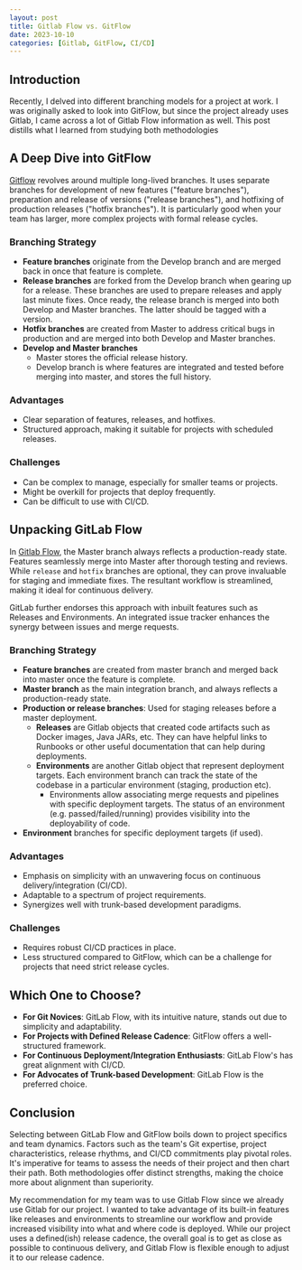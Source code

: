 ```yaml
---
layout: post
title: Gitlab Flow vs. GitFlow
date: 2023-10-10
categories: [Gitlab, GitFlow, CI/CD]
---
```

## Introduction

Recently, I delved into different branching models for a project at work. I was originally asked to look into GitFlow, but since the project already uses Gitlab, I came across a lot of Gitlab Flow information as well. This post distills what I learned from studying both methodologies

## A Deep Dive into GitFlow

[Gitflow](https://www.atlassian.com/git/tutorials/comparing-workflows/gitflow-workflow) revolves around multiple long-lived branches. It uses separate branches for development of new features ("feature branches"), preparation and release of versions ("release branches"), and hotfixing of production releases ("hotfix branches"). It is particularly good when your team has larger, more complex projects with formal release cycles. 

### Branching Strategy

- **Feature branches** originate from the Develop branch and are merged back in once that feature is complete.
- **Release branches** are forked from the Develop branch when gearing up for a release. These branches are used to prepare releases and apply last minute fixes. Once ready, the release branch is merged into both Develop and Master branches. The latter should be tagged with a version.
- **Hotfix branches** are created from Master to address critical bugs in production and are merged into both Develop and Master branches.
- **Develop and Master branches**
  - Master stores the official release history.
  - Develop branch is where features are integrated and tested before merging into master, and stores the full history.

### Advantages

- Clear separation of features, releases, and hotfixes.
- Structured approach, making it suitable for projects with scheduled releases.

### Challenges

- Can be complex to manage, especially for smaller teams or projects.
- Might be overkill for projects that deploy frequently.
- Can be difficult to use with CI/CD.

## Unpacking GitLab Flow

In [Gitlab Flow](https://about.gitlab.com/topics/version-control/what-are-gitlab-flow-best-practices/), the Master branch always reflects a production-ready state. Features seamlessly merge into Master after thorough testing and reviews. While `release` and `hotfix` branches are optional, they can prove invaluable for staging and immediate fixes. The resultant workflow is streamlined, making it ideal for continuous delivery.

GitLab further endorses this approach with inbuilt features such as Releases and Environments. An integrated issue tracker enhances the synergy between issues and merge requests.

### Branching Strategy

- **Feature branches** are created from master branch and merged back into master once the feature is complete.
- **Master branch** as the main integration branch, and always reflects a production-ready state.
- **Production or release branches**: Used for staging releases before a master deployment.
  - **Releases** are Gitlab objects that created code artifacts such as Docker images, Java JARs, etc. They can have helpful links to Runbooks or other useful documentation that can help during deployments.
  - **Environments** are another Gitlab object that represent deployment targets. Each environment branch can track the state of the codebase in a particular environment (staging, production etc).
    - Environments allow associating merge requests and pipelines with specific deployment targets. The status of an environment (e.g. passed/failed/running) provides visibility into the deployability of code.
- **Environment** branches for specific deployment targets (if used).

### Advantages

- Emphasis on simplicity with an unwavering focus on continuous delivery/integration (CI/CD).
- Adaptable to a spectrum of project requirements.
- Synergizes well with trunk-based development paradigms.

### Challenges

- Requires robust CI/CD practices in place.
- Less structured compared to GitFlow, which can be a challenge for projects that need strict release cycles.

## Which One to Choose?

- **For Git Novices**: GitLab Flow, with its intuitive nature, stands out due to simplicity and adaptability.
- **For Projects with Defined Release Cadence**: GitFlow offers a well-structured framework.
- **For Continuous Deployment/Integration Enthusiasts**: GitLab Flow's has great alignment with CI/CD.
- **For Advocates of Trunk-based Development**: GitLab Flow is the preferred choice.

## Conclusion

Selecting between GitLab Flow and GitFlow boils down to project specifics and team dynamics. Factors such as the team's Git expertise, project characteristics, release rhythms, and CI/CD commitments play pivotal roles. It's imperative for teams to assess the needs of their project and then chart their path. Both methodologies offer distinct strengths, making the choice more about alignment than superiority.

My recommendation for my team was to use Gitlab Flow since we already use Gitlab for our project. I wanted to take advantage of its built-in features like releases and environments to streamline our workflow and provide increased visibility into what and where code is deployed. While our project uses a defined(ish) release cadence, the overall goal is to get as close as possible to continuous delivery, and Gitlab Flow is flexible enough to adjust it to our release cadence.
